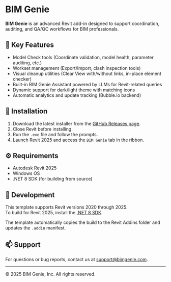 # BIM Genie

**BIM Genie** is an advanced Revit add-in designed to support coordination, auditing, and QA/QC workflows for BIM professionals.

## 🧠 Key Features

- Model Check tools (Coordinate validation, model health, parameter auditing, etc.)
- Workset management (Export/Import, clash inspection tools)
- Visual cleanup utilities (Clear View with/without links, in-place element checker)
- Built-in BIM Genie Assistant powered by LLMs for Revit-related queries
- Dynamic support for dark/light theme with matching icons
- Automatic analytics and update tracking (Bubble.io backend)

## 🚀 Installation

1. Download the latest installer from the [GitHub Releases page](https://github.com/Bruno-Senna/BIMGenie/releases).
2. Close Revit before installing.
3. Run the `.exe` file and follow the prompts.
4. Launch Revit 2025 and access the `BIM Genie` tab in the ribbon.

## ⚙️ Requirements

- Autodesk Revit 2025
- Windows OS
- .NET 8 SDK (for building from source)

## 📂 Development

This template supports Revit versions 2020 through 2025.  
To build for Revit 2025, install the [.NET 8 SDK](https://dotnet.microsoft.com/download/dotnet/8.0).

The template automatically copies the build to the Revit Addins folder and updates the `.addin` manifest.

## 📫 Support

For questions or bug reports, contact us at [support@bimgenie.com](mailto:support@bimgenie.com).

---

© 2025 BIM Genie, Inc. All rights reserved.
